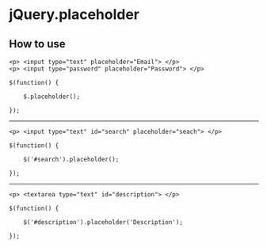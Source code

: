 jQuery.placeholder
==================================================

How to use
--------------------------------------

	<p> <input type="text" placeholder="Email"> </p>
	<p> <input type="password" placeholder="Password"> </p>
	
	$(function() {

		$.placeholder();
		
	});

--------------------------------------

	<p> <input type="text" id="search" placeholder="seach"> </p>

	$(function() {

		$('#search').placeholder();

	});

--------------------------------------

	<p> <textarea type="text" id="description"> </p>

	$(function() {

		$('#description').placeholder('Description');
		
	});
